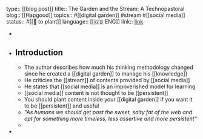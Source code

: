 type:: [[blog post]]
title:: The Garden and the Stream: A Technopastoral
blog:: [[Hapgood]] 
topics:: #[[digital garden]] #stream #[[social media]]
status:: #[[🌿 to plant]] 
language:: [[🇬🇧 ENG]]
link:: [link](https://hapgood.us/2015/10/17/the-garden-and-the-stream-a-technopastoral/)

-
- ## Introduction
	- The author describes how much his thinking methodology changed since he created a [[digital garden]] to manage his [[knowledge]]
	- He criticies the [[stream]] of contents provided by [[social media]]
	- He states that [[social media]] is an impoverished model for learning
	- [[social media]] content is not thought to be [[persistent]]
	- You should plant content inside your [[digital garden]] if you want it to be [[persistent]] and useful
	- *"As humans we should get past the sweet, salty fat of the web and opt for something more timeless, less assertive and more persistent"*
	-
-